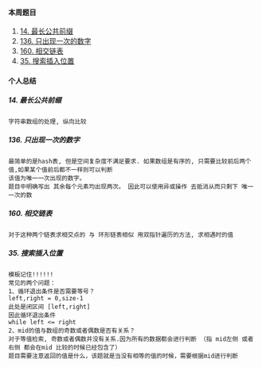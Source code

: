 #### 本周题目

1. [14. 最长公共前缀](https://leetcode-cn.com/problems/longest-common-prefix/)
2. [136. 只出现一次的数字](https://leetcode-cn.com/problems/single-number/)
3. [160. 相交链表](https://leetcode-cn.com/problems/number-of-islands/submissions/)
4. [35. 搜索插入位置](https://leetcode-cn.com/problems/search-insert-position/)


#### 个人总结


##### 14. 最长公共前缀
```
字符串数组的处理, 纵向比较
```

##### 136. 只出现一次的数字
```
最简单的是hash表, 但是空间复杂度不满足要求. 如果数组是有序的, 只需要比较前后两个值,如果某个值前后都不一样则可以判断
该值为唯一一次出现的数字。
题目中明确写出 其余每个元素均出现两次。 因此可以使用异或操作 去抵消从而只剩下 唯一一次的数
```


##### 160. 相交链表
```
对于这种两个链表求相交点的 与 环形链表相似 用双指针遍历的方法, 求相遇时的值
```

##### 35. 搜索插入位置
```
模板记住!!!!!!
常见的两个问题：
1、循环退出条件是否需要等号？
left,right = 0,size-1
此处是闭区间 [left,right]
因此循环退出条件
while left <= right
2、mid的值与数组的奇数或者偶数是否有关系？
对于等值检索, 奇数或者偶数并没有关系.因为所有的数据都会进行判断 （指 mid左侧 或者右侧 都会在mid 比较的时候已经包含了）
题目需要注意返回的值是什么，该题就是当没有相等的值的时候，需要根据mid进行判断
```